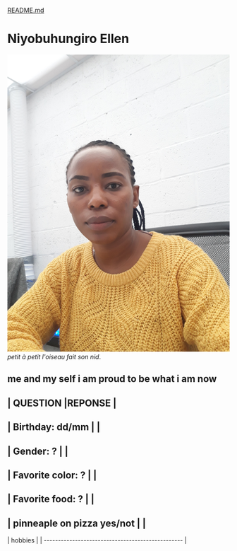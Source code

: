 [README.md](MARKDOWN.md)

# Niyobuhungiro Ellen 
![image](mypic.jpg)
_petit à petit l'oiseau fait son nid_.
## me and my self i am proud to be what i am now 

 
| QUESTION                    |REPONSE          |
-------------------------------------------------
| Birthday: dd/mm             |                 |  
-------------------------------------------------                      
| Gender: ?                   |                 |
-------------------------------------------------
| Favorite color: ?           |                 |
-------------------------------------------------
| Favorite food: ?            |                 |
---------------------------------------------------
| pinneaple on pizza yes/not  |                 |
--------------------------------------------------
| hobbies                     |                 | 
-------------------------------------------------                                          |
